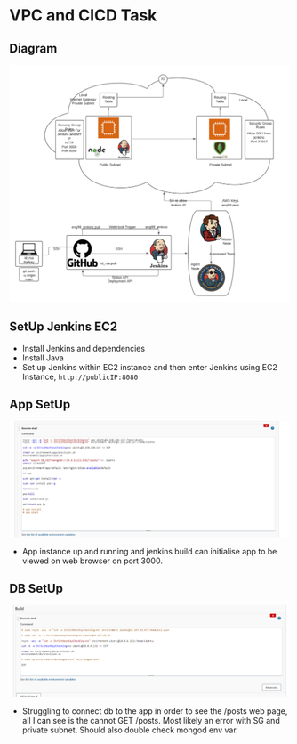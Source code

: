 # VPC and CICD Task

## Diagram
![diagram](images/jenkinsvpc.png)

## SetUp Jenkins EC2
- Install Jenkins and dependencies
- Install Java 
- Set up Jenkins within EC2 instance and then enter Jenkins using EC2 Instance, `http://publicIP:8080`


## App SetUp
![app code](images/app_code.PNG)
- App instance up and running and jenkins build can initialise app to be viewed on web browser on port 3000. 

## DB SetUp
![DB Code](images/db_code.PNG)
- Struggling to connect db to the app in order to see the /posts web page, all I can see is the cannot GET /posts. Most likely an error with SG and private subnet. Should also double check mongod env var. 
